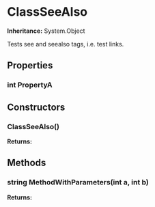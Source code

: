 # ClassSeeAlso

**Inheritance:** System.Object  
  
Tests see and seealso tags, i.e. test links.

## Properties

### int PropertyA

## Constructors

###  ClassSeeAlso()

**Returns:**  

## Methods

### string MethodWithParameters(int a, int b)

**Returns:**  

